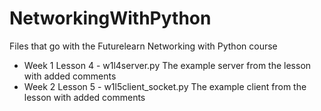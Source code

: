# NetworkingWithPython
Files that go with the Futurelearn Networking with Python course

- Week 1 Lesson 4 - w1l4server.py
    The example server from the lesson with added comments
- Week 2 Lesson 5 - w1l5client_socket.py
    The example client from the lesson with added comments
